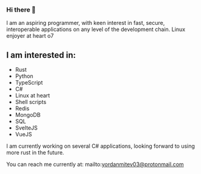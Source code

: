 ### Hi there 👋

I am an aspiring programmer, with keen interest in fast, secure, interoperable applications on any level of the development chain. Linux enjoyer at heart o7

## I am interested in:
 * Rust
 * Python
 * TypeScript
 * C#
 * Linux at heart
 * Shell scripts
 * Redis
 * MongoDB
 * SQL
 * SvelteJS
 * VueJS

I am currently working on several C# applications, looking forward to using more rust in the future.

You can reach me currently at: mailto:yordanmitev03@protonmail.com
